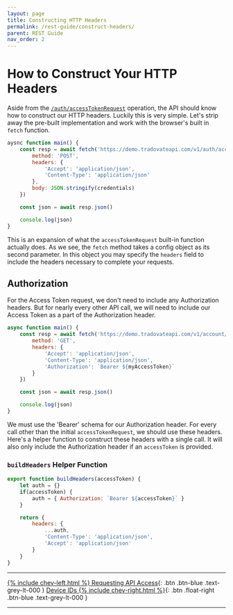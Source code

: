 ```yaml
---
layout: page
title: Constructing HTTP Headers
permalink: /rest-guide/construct-headers/
parent: REST Guide
nav_order: 2
---
```


# How to Construct Your HTTP Headers
Aside from the [`/auth/accessTokenRequest`]({{site.baseurl}}/all-ops/auth/accessTokenRequest) operation, the API should know how to construct our HTTP headers. Luckily this is very simple. Let's strip away the pre-built implementation and work with the browser's built in `fetch` function.

```js
aysnc function main() {
    const resp = await fetch('https://demo.tradovateapi.com/v1/auth/accessTokenRequest', {
        method: 'POST',
        headers: {
            'Accept': 'application/json',
            'Content-Type': 'application/json'
        },
        body: JSON.stringify(credentials)
    })

    const json = await resp.json()

    console.log(json)
}
```

This is an expansion of what the `accessTokenRequest` built-in function actually does. As we see, the `fetch` method takes a config object as its second parameter. In this object you may specify the `headers` field to include the headers necessary to complete your requests.

## Authorization
For the Access Token request, we don't need to include any Authorization headers. But for nearly every other API call, we will need to include our Access Token as a part of the Authorization header.

```js
async function main() {
    const resp = await fetch('https://demo.tradovateapi.com/v1/account/list', {
        method: 'GET',
        headers: {
            'Accept': 'application/json',
            'Content-Type': 'application/json',
            'Authorization': `Bearer ${myAccessToken}`
        }
    })

    const json = await resp.json()

    console.log(json)
}
```

We must use the 'Bearer' schema for our Authorization header. For every call other than the initial `accessTokenRequest`, we should use these headers. Here's a helper function to construct these headers with a single call. It will also only include the Authorization header if an `accessToken` is provided.

### `buildHeaders` Helper Function

```js
export function buildHeaders(accessToken) {
    let auth = {}
    if(accessToken) {
        auth = { Authorization: `Bearer ${accessToken}` }
    }

    return {
        headers: {
            ...auth,
            'Content-Type': 'application/json',
            'Accept': 'application/json'
        }
    }
}
```

---

[{% include chev-left.html %} Requesting API Access]({{site.baseurl}}/rest-guide/access-token-request){: .btn .btn-blue .text-grey-lt-000 }
[Device IDs {% include chev-right.html %}]({{site.baseurl}}/rest-guide/device-id){: .btn .float-right .btn-blue .text-grey-lt-000 }

---